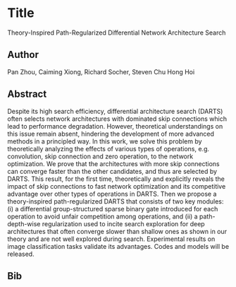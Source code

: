 # Title 
Theory-Inspired Path-Regularized Differential Network Architecture Search
## Author 
Pan Zhou, Caiming Xiong, Richard Socher, Steven Chu Hong Hoi
## Abstract 
Despite its high search efficiency, differential architecture search (DARTS) often selects network architectures with dominated skip connections which lead to performance degradation. However, theoretical understandings on this issue remain absent, hindering the development of more advanced methods in a principled way. In this work, we solve this problem by theoretically analyzing the effects of various types of operations, e.g. convolution, skip connection and zero operation, to the network optimization. We prove that the architectures with more skip connections can converge faster than the other candidates, and thus are selected by DARTS. This result, for the first time, theoretically and explicitly reveals the impact of skip connections to fast network optimization and its competitive advantage over other types of operations in DARTS. Then we propose a theory-inspired path-regularized DARTS that consists of two key modules: (i) a differential group-structured sparse binary gate introduced for each operation to avoid unfair competition among operations, and (ii) a path-depth-wise regularization used to incite search exploration for deep architectures that often converge slower than shallow ones as shown in our theory and are not well explored during search. Experimental results on image classification tasks validate its advantages. Codes and models will be released.
## Bib
